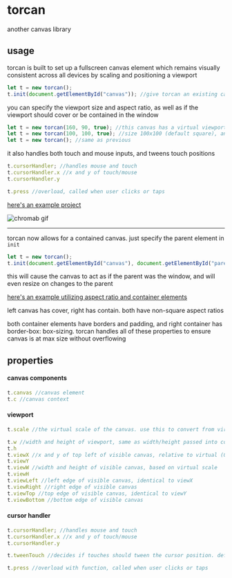 # torcan
another canvas library


## usage
torcan is built to set up a fullscreen canvas element which remains visually consistent across all devices by scaling and positioning a viewport

```js
let t = new torcan();
t.init(document.getElementById("canvas")); //give torcan an existing canvas element
```

you can specify the viewport size and aspect ratio, as well as if the viewport should cover or be contained in the window

```js
let t = new torcan(160, 90, true); //this canvas has a virtual viewport of size 160x90, and covers the screen
let t = new torcan(100, 100, true); //size 100x100 (default square), and is contained in the screen
let t = new torcan(); //same as previous
```

it also handles both touch and mouse inputs, and tweens touch positions

```js
t.cursorHandler; //handles mouse and touch
t.cursorHandler.x //x and y of touch/mouse
t.cursorHandler.y

t.press //overload, called when user clicks or taps
```

[here's an example project](http://torcado.com/toys/chromab.html)

![chromab gif](http://torcado.com/chromab.gif)


------

torcan now allows for a contained canvas. just specify the parent element in `init`

```js
let t = new torcan();
t.init(document.getElementById("canvas"), document.getElementById("parent"));
```

this will cause the canvas to act as if the parent was the window, and will even resize on changes to the parent

[here's an example utilizing aspect ratio and container elements](http://torcado.com/toys/torcantest.html)

left canvas has cover, right has contain. both have non-square aspect ratios

both container elements have borders and padding, and right container has border-box: box-sizing. torcan handles all of these properties to ensure canvas is at max size without overflowing

## properties

#### canvas components

```js
t.canvas //canvas element
t.c //canvas context
```

#### viewport
```js
t.scale //the virtual scale of the canvas. use this to convert from virtual to display pixels

t.w //width and height of viewport, same as width/height passed into constructor
t.h
t.viewX //x and y of top left of visible canvas, relative to virtual (0,0) and based on virtual scale
t.viewY
t.viewW //width and height of visible canvas, based on virtual scale
t.viewH
t.viewLeft //left edge of visible canvas, identical to viewX
t.viewRight //right edge of visible canvas
t.viewTop //top edge of visible canvas, identical to viewY
t.viewBottom //bottom edge of visible canvas
```

#### cursor handler
```js
t.cursorHandler; //handles mouse and touch
t.cursorHandler.x //x and y of touch/mouse
t.cursorHandler.y

t.tweenTouch //decides if touches should tween the cursor position. default true, set to false to turn off

t.press //overload with function, called when user clicks or taps
```